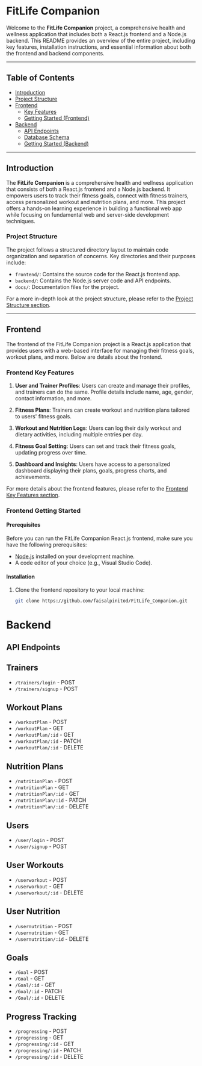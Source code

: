 # FitLife Companion

Welcome to the **FitLife Companion** project, a comprehensive health and wellness application that includes both a React.js frontend and a Node.js backend. This README provides an overview of the entire project, including key features, installation instructions, and essential information about both the frontend and backend components.

---

## Table of Contents

- [Introduction](#introduction)
- [Project Structure](#project-structure)
- [Frontend](#frontend)
  - [Key Features](#frontend-key-features)
  - [Getting Started (Frontend)](#frontend-getting-started)
- [Backend](#backend)
  - [API Endpoints](#backend-api-endpoints)
  - [Database Schema](#backend-database-schema)
  - [Getting Started (Backend)](#backend-getting-started)


---

## Introduction

The **FitLife Companion** is a comprehensive health and wellness application that consists of both a React.js frontend and a Node.js backend. It empowers users to track their fitness goals, connect with fitness trainers, access personalized workout and nutrition plans, and more. This project offers a hands-on learning experience in building a functional web app while focusing on fundamental web and server-side development techniques.

### Project Structure

The project follows a structured directory layout to maintain code organization and separation of concerns. Key directories and their purposes include:

- `frontend/`: Contains the source code for the React.js frontend app.
- `backend/`: Contains the Node.js server code and API endpoints.
- `docs/`: Documentation files for the project.

For a more in-depth look at the project structure, please refer to the [Project Structure section](#project-structure).

---

## Frontend

The frontend of the FitLife Companion project is a React.js application that provides users with a web-based interface for managing their fitness goals, workout plans, and more. Below are details about the frontend.

### Frontend Key Features

1. **User and Trainer Profiles**: Users can create and manage their profiles, and trainers can do the same. Profile details include name, age, gender, contact information, and more.

2. **Fitness Plans**: Trainers can create workout and nutrition plans tailored to users' fitness goals.

3. **Workout and Nutrition Logs**: Users can log their daily workout and dietary activities, including multiple entries per day.

4. **Fitness Goal Setting**: Users can set and track their fitness goals, updating progress over time.

5. **Dashboard and Insights**: Users have access to a personalized dashboard displaying their plans, goals, progress charts, and achievements.

For more details about the frontend features, please refer to the [Frontend Key Features section](#frontend-key-features).

### Frontend Getting Started

#### Prerequisites

Before you can run the FitLife Companion React.js frontend, make sure you have the following prerequisites:

- [Node.js](https://nodejs.org/) installed on your development machine.
- A code editor of your choice (e.g., Visual Studio Code).

#### Installation

1. Clone the frontend repository to your local machine:

   ```bash
   git clone https://github.com/faisalpinitod/FitLife_Companion.git

# Backend

## API Endpoints

## Trainers

- `/trainers/login` - POST
- `/trainers/signup` - POST

## Workout Plans

- `/workoutPlan` - POST
- `/workoutPlan` - GET
- `/workoutPlan/:id` - GET
- `/workoutPlan/:id` - PATCH
- `/workoutPlan/:id` - DELETE

## Nutrition Plans

- `/nutritionPlan` - POST
- `/nutritionPlan` - GET
- `/nutritionPlan/:id` - GET
- `/nutritionPlan/:id` - PATCH
- `/nutritionPlan/:id` - DELETE

## Users

- `/user/login` - POST
- `/user/signup` - POST

## User Workouts

- `/userworkout` - POST
- `/userworkout` - GET
- `/userworkout/:id` - DELETE

## User Nutrition

- `/usernutrition` - POST
- `/usernutrition` - GET
- `/usernutrition/:id` - DELETE

## Goals

- `/Goal` - POST
- `/Goal` - GET
- `/Goal/:id` - GET
- `/Goal/:id` - PATCH
- `/Goal/:id` - DELETE

## Progress Tracking

- `/progressing` - POST
- `/progressing` - GET
- `/progressing/:id` - GET
- `/progressing/:id` - PATCH
- `/progressing/:id` - DELETE

